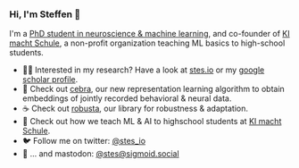 ### Hi, I'm Steffen 👋

I'm a [PhD student in neuroscience & machine learning](https://ellis.eu/projects/adaptation-and-robustness-in-brains-and-machines), and co-founder of [KI macht Schule](https://ki-macht-schule.de/), a non-profit organization teaching ML basics to high-school students.

- 🧑‍🎓 Interested in my research? Have a look at [stes.io](https://stes.io) or my [google scholar profile](https://scholar.google.de/citations?user=KR5dj44AAAAJ&hl=de).
- 🦓 Check out [cebra](https://cebra.ai/), our new representation learning algorithm to obtain embeddings of jointly recorded behavioral & neural data.
- ☕ Check out [robusta](https://github.com/bethgelab/robustness), our library for robustness & adaptation.
- 🎒 Check out how we teach ML & AI to highschool students at [KI macht Schule](https://ki-macht-schule.de/).
- 🐦 Follow me on twitter: [@stes_io](http://twitter.stes.io)
- 🐘 ... and mastodon: [@stes@sigmoid.social](https://sigmoid.social/@stes)
